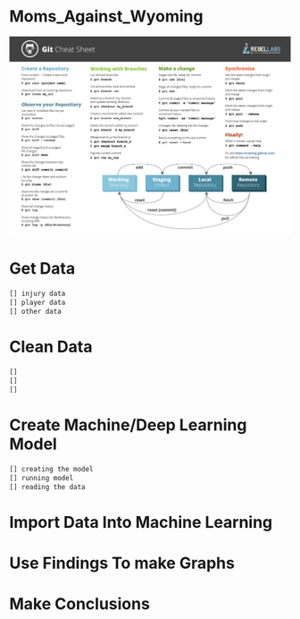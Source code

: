 # Moms_Against_Wyoming
![alt text](GitCommands.png)

# Get Data
    [] injury data
    [] player data
    [] other data

# Clean Data
    [] 
    []
    []

# Create Machine/Deep Learning Model
    [] creating the model
    [] running model
    [] reading the data

# Import Data Into Machine Learning

# Use Findings To make Graphs

# Make Conclusions
